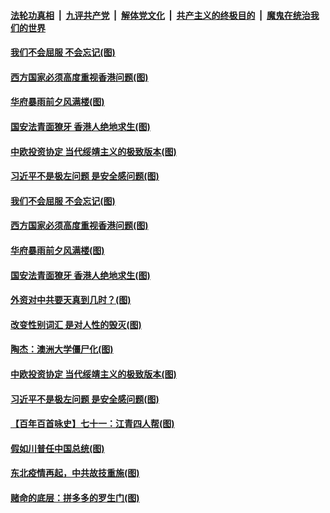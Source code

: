 ####  [法轮功真相](../../../../basic/blob/master/README.md?t=01081231) &nbsp;|&nbsp; [九评共产党](../../../../9ping.md/blob/master/README.md?t=01081231) &nbsp;|&nbsp; [解体党文化](../../../../jtdwh.md/blob/master/README.md?t=01081231)  &nbsp;|&nbsp; [共产主义的终极目的](../../../../gczydzjmd.md/blob/master/README.md?t=01081231) &nbsp;|&nbsp; [魔鬼在统治我们的世界](../../../../mgztzwmdsj.md/blob/master/README.md?t=01081231) 

#### [我们不会屈服 不会忘记(图)](../pages/p4/958409.md?t=01081231) 

#### [西方国家必须高度重视香港问题(图)](../pages/p4/958420.md?t=01081231) 

#### [华府暴雨前夕风满楼(图)](../pages/p4/958394.md?t=01081231) 

#### [国安法青面獠牙 香港人绝地求生(图)](../pages/p4/958396.md?t=01081231) 

#### [中欧投资协定 当代绥靖主义的极致版本(图)](../pages/p4/958312.md?t=01081231) 

#### [习近平不是极左问题 是安全感问题(图)](../pages/p4/958310.md?t=01081231) 

#### [我们不会屈服 不会忘记(图)](../pages/p4/958409.md?t=01081231) 

#### [西方国家必须高度重视香港问题(图)](../pages/p4/958420.md?t=01081231) 

#### [华府暴雨前夕风满楼(图)](../pages/p4/958394.md?t=01081231) 

#### [国安法青面獠牙 香港人绝地求生(图)](../pages/p4/958396.md?t=01081231) 

#### [外资对中共要天真到几时？(图)](../pages/p4/958392.md?t=01081231) 

#### [改变性别词汇 是对人性的毁灭(图)](../pages/p4/958380.md?t=01081231) 


#### [陶杰：澳洲大学僵尸化(图)](../pages/p4/958313.md?t=01081231) 

#### [中欧投资协定 当代绥靖主义的极致版本(图)](../pages/p4/958312.md?t=01081231) 

#### [习近平不是极左问题 是安全感问题(图)](../pages/p4/958310.md?t=01081231) 

#### [【百年百首咏史】七十一：江青四人帮(图)](../pages/p4/958289.md?t=01081231) 


#### [假如川普任中国总统(图)](../pages/p4/958231.md?t=01081231) 




#### [东北疫情再起，中共故技重施(图)](../pages/p4/958210.md?t=01081231) 

#### [赌命的底层：拼多多的罗生门(图)](../pages/p4/958174.md?t=01081231) 



